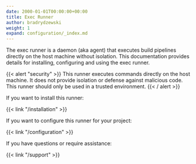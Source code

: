 ```yaml
---
date: 2000-01-01T00:00:00+00:00
title: Exec Runner
author: bradrydzewski
weight: 1
expand: configuration/_index.md
---
```


The exec runner is a daemon (aka agent) that executes build pipelines directly on the host machine without isolation. This documentation provides details for installing, configuring and using the exec runner.

{{< alert "security" >}}
This runner executes commands directly on the host machine. It does not provide isolation or defense against malicious code. This runner should only be used in a trusted environment.
{{< / alert >}}

If you want to install this runner:

{{< link "/installation" >}}

If you want to configure this runner for your project:

{{< link "/configuration" >}}

If you have questions or require assistance:

{{< link "/support" >}}